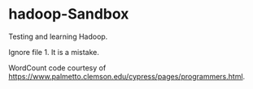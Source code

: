 # hadoop-Sandbox
Testing and learning Hadoop.


Ignore file 1. It is a mistake.


WordCount code courtesy of https://www.palmetto.clemson.edu/cypress/pages/programmers.html.
